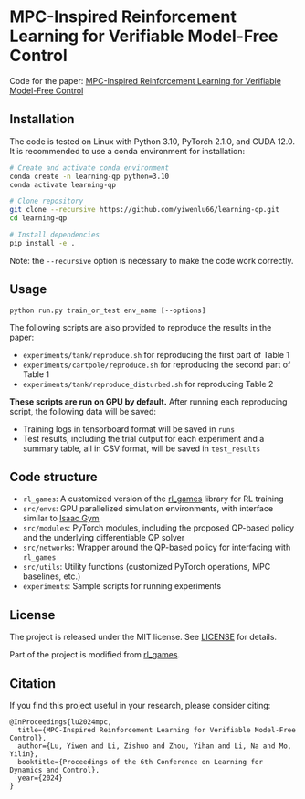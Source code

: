 # MPC-Inspired Reinforcement Learning for Verifiable Model-Free Control

Code for the paper: [MPC-Inspired Reinforcement Learning for Verifiable Model-Free Control](https://arxiv.org/pdf/2312.05332)

## Installation

The code is tested on Linux with Python 3.10, PyTorch 2.1.0, and CUDA 12.0. It is recommended to use a conda environment for installation:

```bash
# Create and activate conda environment
conda create -n learning-qp python=3.10
conda activate learning-qp

# Clone repository
git clone --recursive https://github.com/yiwenlu66/learning-qp.git
cd learning-qp

# Install dependencies
pip install -e .
```

Note: the `--recursive` option is necessary to make the code work correctly.

## Usage

```
python run.py train_or_test env_name [--options]
```

The following scripts are also provided to reproduce the results in the paper:

- `experiments/tank/reproduce.sh` for reproducing the first part of Table 1
- `experiments/cartpole/reproduce.sh` for reproducing the second part of Table 1
- `experiments/tank/reproduce_disturbed.sh` for reproducing Table 2

**These scripts are run on GPU by default.** After running each reproducing script, the following data will be saved:

- Training logs in tensorboard format will be saved in `runs`
- Test results, including the trial output for each experiment and a summary table, all in CSV format, will be saved in `test_results`

## Code structure

- `rl_games`: A customized version of the [rl_games](https://github.com/Denys88/rl_games) library for RL training
- `src/envs`: GPU parallelized simulation environments, with interface similar to [Isaac Gym](https://github.com/NVIDIA-Omniverse/IsaacGymEnvs)
- `src/modules`: PyTorch modules, including the proposed QP-based policy and the underlying differentiable QP solver
- `src/networks`: Wrapper around the QP-based policy for interfacing with `rl_games`
- `src/utils`: Utility functions (customized PyTorch operations, MPC baselines, etc.)
- `experiments`: Sample scripts for running experiments

## License

The project is released under the MIT license. See [LICENSE](LICENSE) for details.

Part of the project is modified from [rl_games](https://github.com/Denys88/rl_games).

## Citation

If you find this project useful in your research, please consider citing:

```
@InProceedings{lu2024mpc,
  title={MPC-Inspired Reinforcement Learning for Verifiable Model-Free Control},
  author={Lu, Yiwen and Li, Zishuo and Zhou, Yihan and Li, Na and Mo, Yilin},
  booktitle={Proceedings of the 6th Conference on Learning for Dynamics and Control},
  year={2024}
}
```
